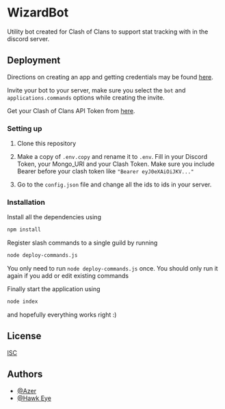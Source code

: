 # WizardBot

Utility bot created for Clash of Clans to support stat tracking with in the discord server.

## Deployment

Directions on creating an app and getting credentials may be found [here](https://github.com/reactiflux/discord-irc/wiki/Creating-a-discord-bot-&-getting-a-token).

Invite your bot to your server, make sure you select the `bot` and `applications.commands` options while creating the invite.

Get your Clash of Clans API Token from [here](https://developer.clashofclans.com/).

### Setting up

1. Clone this repository

2. Make a copy of `.env.copy` and rename it to `.env`.
   Fill in your Discord Token, your Mongo_URI and your Clash Token. Make sure you include Bearer before your clash token like `"Bearer eyJ0eXAiOiJKV..."`

3. Go to the `config.json` file and change all the ids to ids in your server.

### Installation

Install all the dependencies using

```bash
npm install
```

Register slash commands to a single guild by running

```bash
node deploy-commands.js
```

You only need to run `node deploy-commands.js` once. You should only run it again if you add or edit existing commands

Finally start the application using

```bash
node index
```

and hopefully everything works right :)

## License

[ISC](https://choosealicense.com/licenses/isc/)

## Authors

- [@Azer](https://www.github.com/JamesAUre)
- [@Hawk Eye](https://github.com/hawkeye7662)
